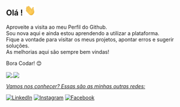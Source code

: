 
<h2> Olá ! <img src="https://github.com/ABSphreak/ABSphreak/blob/master/gifs/Hi.gif" width="30px"></h2>



Aproveite a visita ao meu Perfil do Github.<br>
Sou nova aqui e ainda estou aprendendo a utilizar a plataforma. <br>
Fique a vontade para visitar os meus projetos, apontar erros e sugerir soluções.<br>
As melhorias aqui são sempre bem vindas! 

Bora Codar! 😊
<div>
  <a href="https://github.com/JessicaKAmaral">
  <img height="180em"   align="center" src="https://github-readme-stats.vercel.app/api?username=JessicaKAmaral&show_icons=true&theme=react&include_all_commits=true&count_private=true"/>
  
  
  <img height="180em"   align="center" src="https://media.giphy.com/media/du3J3cXyzhj75IOgvA/giphy.gif"/>
 

  
  
 <i> Vamos nos conhecer? Essas são as minhas outras redes: </i>
 <div>
<a href="https://www.linkedin.com/in/j%C3%A9ssica-amaral-0b374147/" target="_blank"><img src="https://img.shields.io/badge/LinkedIn-%230077B5.svg?&style=flat-square&logo=linkedin&logoColor=white" alt="LinkedIn"></a>
<a href="https://www.instagram.com/jessicakamaral/" target="_blank"><img src="https://img.shields.io/badge/Instagram-%23E4405F.svg?&style=flat-square&logo=instagram&logoColor=white" alt="Instagram"></a>
<a href="https://www.facebook.com/jessicakenia.amaral" target="_blank"><img src="https://img.shields.io/badge/Facebook-%231877F2.svg?&style=flat-square&logo=facebook&logoColor=white" alt="Facebook"></a>



